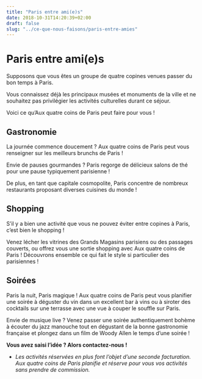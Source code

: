 ```yaml
---
title: "Paris entre ami(e)s"
date: 2018-10-31T14:20:39+02:00
draft: false
slug: "../ce-que-nous-faisons/paris-entre-amies"
---
```


# Paris entre ami(e)s

Supposons que vous êtes un groupe de quatre copines venues passer du bon temps à Paris.

Vous connaissez déjà les principaux musées et monuments de la ville et ne souhaitez pas privilégier les activités culturelles durant ce séjour.

Voici ce qu’Aux quatre coins de Paris peut faire pour vous !

## Gastronomie

La journée commence doucement ? Aux quatre coins de Paris peut vous renseigner sur les meilleurs brunchs de Paris !

Envie de pauses gourmandes ? Paris regorge de délicieux salons de thé pour une pause typiquement parisienne !

De plus, en tant que capitale cosmopolite, Paris concentre de nombreux restaurants proposant diverses cuisines du monde !

## Shopping

S’il y a bien une activité que vous ne pouvez éviter entre copines à Paris, c’est bien le shopping !

Venez lécher les vitrines des Grands Magasins parisiens ou des passages couverts, ou offrez vous une sortie shopping avec Aux quatre coins de Paris ! Découvrons ensemble ce qui fait le style si particulier des parisiennes !

## Soirées

Paris la nuit, Paris magique ! Aux quatre coins de Paris peut vous planifier une soirée à déguster du vin dans un excellent bar à vins ou à siroter des cocktails sur une terrasse avec une vue à couper le souffle sur Paris.

Envie de musique live ? Venez passer une soirée authentiquement bohème à écouter du jazz manouche tout en dégustant de la bonne gastronomie française et plongez dans un film de Woody Allen le temps d’une soirée !


**Vous avez saisi l’idée ? Alors contactez-nous !**

* *Les activités réservées en plus font l’objet d’une seconde facturation. Aux quatre coins de Paris planifie et réserve pour vous vos activités sans prendre de commission.*

